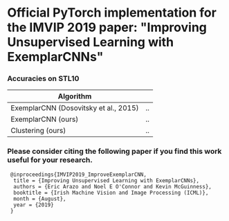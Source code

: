 # Official PyTorch implementation for the IMVIP 2019 paper: "Improving Unsupervised Learning with ExemplarCNNs"


### Accuracies on STL10

|Algorithm| |
|----|----|
|ExemplarCNN (Dosovitsky et al., 2015)|..|
|ExemplarCNN (ours)|..|
|Clustering (ours)|..|

### Please consider citing the following paper if you find this work useful for your research.


```
 @inproceedings{IMVIP2019_ImproveExemplarCNN,
  title = {Improving Unsupervised Learning with ExemplarCNNs},
  authors = {Eric Arazo and Noel E O'Connor and Kevin McGuinness},
  booktitle = {Irish Machine Vision and Image Processing (ICML)},
  month = {August},
  year = {2019}
 }
```

<!---I still need to re-run experiments.
Careful: The scripts save models, images, and so on... Make sure everything is in the gitignore!-->

